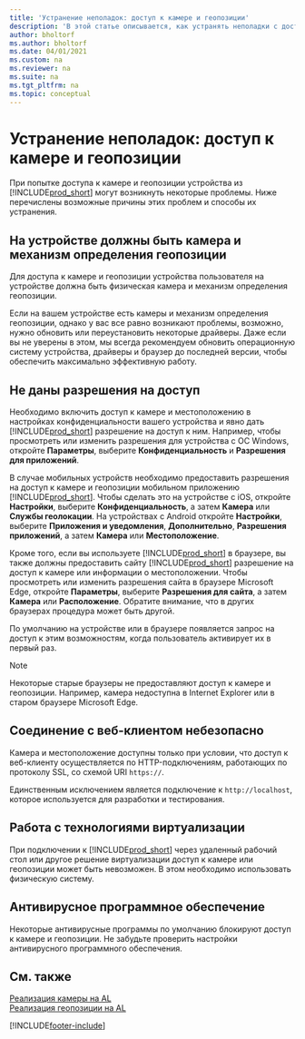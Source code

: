 ```yaml
---
title: 'Устранение неполадок: доступ к камере и геопозиции'
description: 'В этой статье описывается, как устранять неполадки с доступом к камере и геопозиции в Business Central.'
author: bholtorf
ms.author: bholtorf
ms.date: 04/01/2021
ms.custom: na
ms.reviewer: na
ms.suite: na
ms.tgt_pltfrm: na
ms.topic: conceptual
---
```


# <a name="troubleshooting-accessing-camera-and-location" />Устранение неполадок: доступ к камере и геопозиции

При попытке доступа к камере и геопозиции устройства из [!INCLUDE[prod_short](includes/prod_short.md)] могут возникнуть некоторые проблемы. Ниже перечислены возможные причины этих проблем и способы их устранения.

## <a name="device-must-have-camera-and-location-capabilities" />На устройстве должны быть камера и механизм определения геопозиции

Для доступа к камере и геопозиции устройства пользователя на устройстве должна быть физическая камера и механизм определения геопозиции.

Если на вашем устройстве есть камеры и механизм определения геопозиции, однако у вас все равно возникают проблемы, возможно, нужно обновить или переустановить некоторые драйверы. Даже если вы не уверены в этом, мы всегда рекомендуем обновить операционную систему устройства, драйверы и браузер до последней версии, чтобы обеспечить максимально эффективную работу.

## <a name="access-permissions-not-enabled" />Не даны разрешения на доступ

Необходимо включить доступ к камере и местоположению в настройках конфиденциальности вашего устройства и явно дать [!INCLUDE[prod_short](includes/prod_short.md)] разрешение на доступ к ним. Например, чтобы просмотреть или изменить разрешения для устройства с ОС Windows, откройте **Параметры**, выберите **Конфиденциальность** и **Разрешения для приложений**. 

В случае мобильных устройств необходимо предоставить разрешения на доступ к камере и геопозиции мобильном приложению [!INCLUDE[prod_short](includes/prod_short.md)]. Чтобы сделать это на устройстве с iOS, откройте **Настройки**, выберите **Конфиденциальность**, а затем **Камера** или **Службы геолокации**. На устройствах с Android откройте **Настройки**, выберите **Приложения и уведомления**, **Дополнительно**, **Разрешения приложений**, а затем **Камера** или **Местоположение**.

Кроме того, если вы используете [!INCLUDE[prod_short](includes/prod_short.md)] в браузере, вы также должны предоставить сайту [!INCLUDE[prod_short](includes/prod_short.md)] разрешение на доступ к камере или информации о местоположении. Чтобы просмотреть или изменить разрешения сайта в браузере Microsoft Edge, откройте **Параметры**, выберите **Разрешения для сайта**, а затем **Камера** или **Расположение**. Обратите внимание, что в других браузерах процедура может быть другой.

По умолчанию на устройстве или в браузере появляется запрос на доступ к этим возможностям, когда пользователь активирует их в первый раз.

> [!NOTE]  
> Некоторые старые браузеры не предоставляют доступ к камере и геопозиции. Например, камера недоступна в Internet Explorer или в старом браузере Microsoft Edge.

## <a name="web-client-connection-not-secure" />Соединение с веб-клиентом небезопасно

Камера и местоположение доступны только при условии, что доступ к веб-клиенту осуществляется по HTTP-подключениям, работающих по протоколу SSL, со схемой URI `https://`. 

Единственным исключением является подключение к `http://localhost`, которое используется для разработки и тестирования.


## <a name="work-with-virtualization-technologies" />Работа с технологиями виртуализации

При подключении к [!INCLUDE[prod_short](includes/prod_short.md)] через удаленный рабочий стол или другое решение виртуализации доступ к камере или геопозиции может быть невозможен. В этом необходимо использовать физическую систему.

## <a name="antivirus-software" />Антивирусное программное обеспечение
Некоторые антивирусные программы по умолчанию блокируют доступ к камере и геопозиции. Не забудьте проверить настройки антивирусного программного обеспечения.

## <a name="see-also" />См. также
[Реализация камеры на AL](/dynamics365/business-central/dev-itpro/developer/devenv-implement-camera-al)  
[Реализация геопозиции на AL](/dynamics365/business-central/dev-itpro/developer/devenv-implement-location-al)


[!INCLUDE[footer-include](includes/footer-banner.md)]
